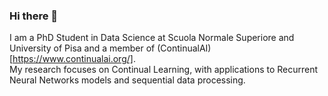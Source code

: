 ### Hi there 👋

<!--
**AndreaCossu/AndreaCossu** is a ✨ _special_ ✨ repository because its `README.md` (this file) appears on your GitHub profile.

Here are some ideas to get you started:

- 🔭 I’m currently working on ...
- 🌱 I’m currently learning ...
- 👯 I’m looking to collaborate on ...
- 🤔 I’m looking for help with ...
- 💬 Ask me about ...
- 📫 How to reach me: ...
- 😄 Pronouns: ...
- ⚡ Fun fact: ...
-->

I am a PhD Student in Data Science at Scuola Normale Superiore and University of Pisa and a member of (ContinualAI)[https://www.continualai.org/].  
My research focuses on Continual Learning, with applications to Recurrent Neural Networks models and sequential data processing.  
